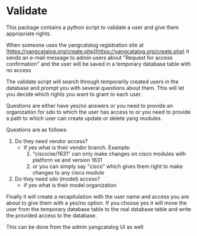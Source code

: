 Validate
=====

This package contains a python script to validate a user and give them appropriate rights.

When someone uses the yangcatalog registration site
at [https://yangcatalog.org/create.php](https://yangcatalog.org/create.php) it sends an e-mail
message to admin users about "Request for access confirmation" and the user will be saved
in a temporary database table with no access

The validate script will search through temporarily created users in the database and prompt you
with several questions about them. This will let you decide which rights you want to grant to
each user.

Questions are either have yes/no answers or you need to provide an organization for sdo to which the
user has access to or you need to provide a path to which user can create update or delete yang modules.

Questions are as follows:

1. Do they need vendor access?
   - if yes what is their vendor branch. Example:
        1. "cisco/xe/1631" can only make changes on cisco modules with platform xe and version 1631
        2. or you can simply say "cisco" which gives them right to make changes to any cisco module
2. Do they need sdo (model) access?
   - if yes what is their model organization

Finally it will create a recapitulation with the user name and access you are about to give them with a yes/no option.
If you choose yes it will move the user from the temporary database table to the real database table and  write
the provided access to the database.

This can be done from the admin yangcatalog UI as well